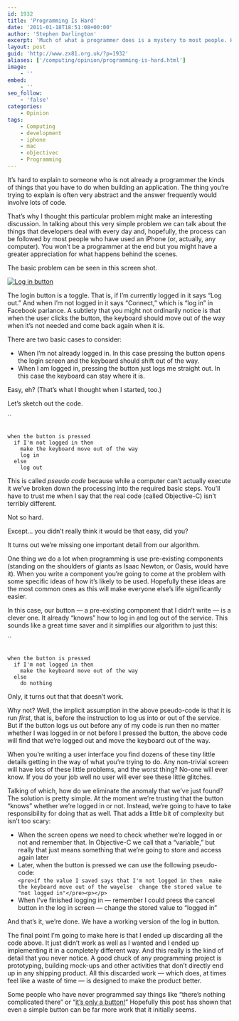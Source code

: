 ```yaml
---
id: 1932
title: 'Programming Is Hard'
date: '2011-01-18T18:51:08+00:00'
author: 'Stephen Darlington'
excerpt: 'Much of what a programmer does is a mystery to most people. Here I try to explain, with a simple example, some of the things that go on.'
layout: post
guid: 'http://www.zx81.org.uk/?p=1932'
aliases: ['/computing/opinion/programming-is-hard.html']
image:
    - ''
embed:
    - ''
seo_follow:
    - 'false'
categories:
    - Opinion
tags:
    - Computing
    - development
    - iphone
    - mac
    - objectivec
    - Programming
---
```


It’s hard to explain to someone who is not already a programmer the kinds of things that you have to do when building an application. The thing you’re trying to explain is often very abstract and the answer frequently would involve lots of code.

That’s why I thought this particular problem might make an interesting discussion. In talking about this very simple problem we can talk about the things that developers deal with every day and, hopefully, the process can be followed by most people who have used an iPhone (or, actually, any computer). You won’t be a programmer at the end but you might have a greater appreciation for what happens behind the scenes.

The basic problem can be seen in this screen shot.

[![](https://i0.wp.com/www.zx81.org.uk/wp-content/uploads/2011/01/Screen-shot-2011-01-16-at-18.50.57-159x300.png?resize=159%2C300 "Log in button")](https://i0.wp.com/www.zx81.org.uk/wp-content/uploads/2011/01/Screen-shot-2011-01-16-at-18.50.57.png)

The login button is a toggle. That is, if I’m currently logged in it says “Log out.” And when I’m not logged in it says “Connect,” which is “log in” in Facebook parlance. A subtlety that you might not ordinarily notice is that when the user clicks the button, the keyboard should move out of the way when it’s not needed and come back again when it is.

There are two basic cases to consider:

- When I’m not already logged in. In this case pressing the button opens the login screen and the keyboard should shift out of the way.
- When I am logged in, pressing the button just logs me straight out. In this case the keyboard can stay where it is.

Easy, eh? (That’s what I thought when I started, too.)

Let’s sketch out the code.

``

```

when the button is pressed
  if I'm not logged in then
    make the keyboard move out of the way
    log in
  else
    log out
```

This is called *pseudo code* because while a computer can’t actually execute it we’ve broken down the processing into the required basic steps. You’ll have to trust me when I say that the real code (called Objective-C) isn’t terribly different.

Not so hard.

Except… you didn’t really think it would be that easy, did you?

It turns out we’re missing one important detail from our algorithm.

One thing we do a lot when programming is use pre-existing components (standing on the shoulders of giants as Isaac Newton, or Oasis, would have it). When you write a component you’re going to come at the problem with some specific ideas of how it’s likely to be used. Hopefully these ideas are the most common ones as this will make everyone else’s life significantly easier.

In this case, our button — a pre-existing component that I didn’t write — is a clever one. It already “knows” how to log in and log out of the service. This sounds like a great time saver and it simplifies our algorithm to just this:

``

```

when the button is pressed
  if I'm not logged in then
    make the keyboard move out of the way
  else
    do nothing
```

Only, it turns out that that doesn’t work.

Why not? Well, the implicit assumption in the above pseudo-code is that it is run *first*, that is, before the instruction to log us into or out of the service. But if the button logs us out before any of my code is run then no matter whether I was logged in or not before I pressed the button, the above code will find that we’re logged out and move the keyboard out of the way.

When you’re writing a user interface you find dozens of these tiny little details getting in the way of what you’re trying to do. Any non-trivial screen will have lots of these little problems, and the worst thing? No-one will ever know. If you do your job well no user will ever see these little glitches.

Talking of which, how do we eliminate the anomaly that we’ve just found? The solution is pretty simple. At the moment we’re trusting that the button “knows” whether we’re logged in or not. Instead, we’re going to have to take responsibility for doing that as well. That adds a little bit of complexity but isn’t too scary:

- When the screen opens we need to check whether we’re logged in or not and remember that. In Objective-C we call that a “variable,” but really that just means something that we’re going to store and access again later
- Later, when the button is pressed we can use the following pseudo-code:  
    `<pre>if the value I saved says that I'm not logged in then  make the keyboard move out of the wayelse  change the stored value to "not logged in"</pre><p></p>`
- When I’ve finished logging in — remember I could press the cancel button in the log in screen — change the stored value to “logged in”

And that’s it, we’re done. We have a working version of the log in button.

The final point I’m going to make here is that I ended up discarding all the code above. It just didn’t work as well as I wanted and I ended up implementing it in a completely different way. And this really is the kind of detail that you never notice. A good chuck of any programming project is prototyping, building mock-ups and other activities that don’t directly end up in any shipping product. All this discarded work — which does, at times feel like a waste of time — is designed to make the product better.

Some people who have never programmed say things like “there’s nothing complicated there” or “[it’s only a button!](http://www.zx81.org.uk/computing/opinion/the-w-effect.html)” Hopefully this post has shown that even a simple button can be far more work that it initially seems.